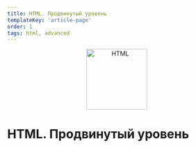 ```yaml
---
title: HTML. Продвинутый уровень
templateKey: 'article-page'
order: 1
tags: html, advanced
---
```


<p align="center">
    <img
        width='140'
        title='HTML'
        src="https://upload.wikimedia.org/wikipedia/commons/thumb/6/61/HTML5_logo_and_wordmark.svg/1200px-HTML5_logo_and_wordmark.svg.png"
    />
</p>

# HTML. Продвинутый уровень

